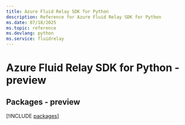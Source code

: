 ```yaml
---
title: Azure Fluid Relay SDK for Python
description: Reference for Azure Fluid Relay SDK for Python
ms.date: 07/18/2025
ms.topic: reference
ms.devlang: python
ms.service: fluidrelay
---
```

# Azure Fluid Relay SDK for Python - preview
## Packages - preview
[!INCLUDE [packages](fluid-relay-index.md)]